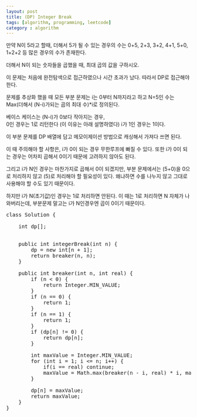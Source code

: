 ```yaml
---
layout: post
title: (DP) Integer Break 
tags: [algorithm, programming, leetcode]
category : algorithm
---
```


만약 N이 5라고 할때, 더해서 5가 될 수 있는 경우의 수는 0+5, 2+3, 3+2, 4+1, 5+0, 1+2+2 등 많은 경우의 수가 존재한다.  

더해서 N이 되는 숫자들을 곱했을 때, 최대 곱의 값을 구하시오.  

이 문제는 처음에 완전탐색으로 접근하였으나 시간 초과가 났다. 따라서 DP로 접근해야 한다.  

문제를 추상화 했을 때 모든 부분 문제는
i는 0부터 N까지라고 하고
N=5인 수는 Max(더해서 (N-i)가되는 곱의 최대 수)*i로 정의된다.  

베이스 케이스는 (N-i)가 0보다 작아지는 경우,  
0인 경우는 1로 리턴한다 (이 이유는 아래 설명하였다) 
i가 1인 경우는 1이다.

이 부분 문제를 DP 배열에 담고 메모이제이션 방법으로 캐싱해서 가져다 쓰면 된다.  

이 때 주의해야 할 사항은, i가 0이 되는 경우 무한루프에 빠질 수 있다. 또한 i가 0이 되는 경우는 어차피 곱해서 0이기 때문에 고려하지 않아도 된다.  

그리고 i가 N인 경우는 마찬가지로 곱해서 0이 되겠지만, 부분 문제에서는 (5+0)을 0으로 처리하지 않고 (5)로 처리해야 할 필요성이 있다. 왜냐하면 수를 나누지 않고 그대로 사용해야 할 수도 있기 때문이다.  

하지만 i가 N(초기값)인 경우는 1로 처리하면 안된다. 이 때는 1로 처리하면 N 자체가 나와버리는데, 부분문제 말고는 i가 N인경우엔 곱이 0이기 때문이다.  


<pre class="prettyprint">
class Solution {

    int dp[];


    public int integerBreak(int n) {
        dp = new int[n + 1];
        return breaker(n, n);
    }

    public int breaker(int n, int real) {
        if (n &lt; 0) {
            return Integer.MIN_VALUE;
        }
        if (n == 0) {
            return 1;
        }
        if (n == 1) {
            return 1;
        }
        if (dp[n] != 0) {
            return dp[n];
        }

        int maxValue = Integer.MIN_VALUE;
        for (int i = 1; i &lt;= n; i++) {
            if(i == real) continue;
            maxValue = Math.max(breaker(n - i, real) * i, maxValue);
        }

        dp[n] = maxValue;
        return maxValue;
    }
}
</pre>